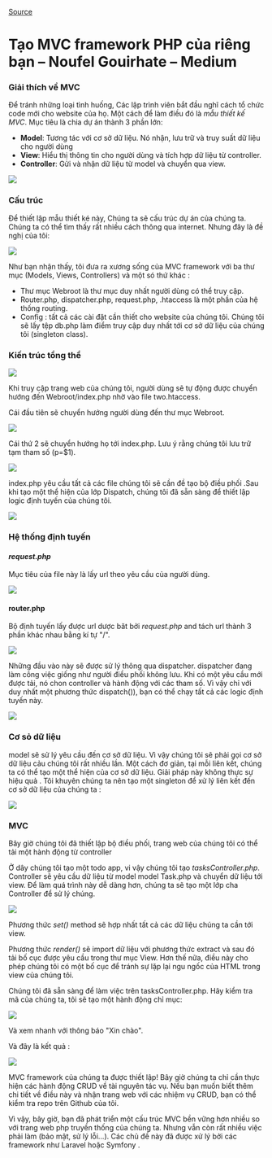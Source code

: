 

[Source](https://medium.com/@noufel.gouirhate/create-your-own-mvc-framework-in-php-af7bd1f0ca19 "Permalink to Create your own MVC framework in PHP – Noufel Gouirhate – Medium")

# Tạo MVC framework PHP của riêng bạn  – Noufel Gouirhate – Medium

### Giải thích về MVC

Để tránh những loại tình huống, Các lập trình viên bắt đầu nghĩ cách tổ chức code mới cho website của họ. Một cách để làm điều đó là  _mẫu thiết kế MVC_. Mục tiêu là chia dự án thành 3 phần lớn:

* **Model**: Tương tác với cơ sở dữ liệu. Nó nhận, lưu trữ và truy suất dữ liệu cho người dùng
* **View**: Hiểu thị thông tin cho người dùng và tích hợp dữ liệu từ controller.
* **Controller**: Gửi và nhận dữ liệu từ model và chuyển qua view.

![][1]

### Cấu trúc

Để thiết lập mẫu thiết ké này, Chúng ta sẽ cấu trúc dự án của chúng ta. Chúng ta có thể tìm thấy rất nhiều cách thông qua internet. Nhưng đây là đề nghị của tôi:

![][2]

Như bạn nhận thấy, tôi đưa ra xương sống của MVC framework với ba thư mục (Models, Views, Controllers) và một só thứ khác :

* Thư mục Webroot là thư mục duy nhất người dùng có thể truy cập.
* Router.php, dispatcher.php, request.php, .htaccess là một phần của hệ thống routing.
* Config : tất cả các cài đặt cần thiết cho website của chúng tôi. Chúng tôi sẽ lấy tệp db.php làm điểm truy cập duy nhất tới cơ sở dữ liệu của chúng tôi (singleton class).

### Kiến trúc tổng thể

![][3]

Khi truy cập trang web của chúng tôi, người dùng sẽ tự động được chuyển hướng đến Webroot/index.php nhờ vào file two.htaccess.

Cái đầu tiên sẽ chuyển hướng người dùng đến thư mục Webroot.

![][4]

Cái thứ 2 sẽ chuyển hướng họ tới index.php. Lưu ý rằng chúng tôi lưu trữ tạm tham số (p=$1).

![][5]

index.php yêu cầu tất cả các file chúng tôi sẽ cần đề tạo bộ điều phối .Sau khi tạo một thể hiện của lớp Dispatch, chúng tôi đã sẵn sàng để thiết lập logic định tuyến của chúng tôi.

![][6]

### Hệ thống định tuyến

#### _request.php_

Mục tiêu của file này là lấy url theo yêu cầu của người dùng.

![][7]

#### router.php

Bộ định tuyến lấy được url dược băt bởi _request.php_ and tách url thành 3 phần khác nhau bằng kí tự "/".

![][8]

Những đầu vào này sẽ được sử lý thông qua dispatcher. dispatcher đang làm công việc giống như người điều phối không lưu. Khi có một yêu cầu mới được tải, nó chon controller và hành động với các tham số. Vì vậy chỉ với duy nhất một phương thức dispatch()), bạn có thể chạy tất cả các logic định tuyến này.

![][9]

### Cơ sỏ dữ liệu

model sẽ sử lý yêu cầu đến cơ sở dữ liệu. Vì vậy chúng tôi sẽ phải gọi cơ sở dữ liệu cảu chúng tôi rất nhiều lần. Một cách đơ giản, tại mỗi liên kết, chúng ta có thể tạo một thể hiện của cơ sở dữ liệu. Giải pháp này không thực sự hiệu quả . Tôi khuyên chúng ta nên tạo một singleton để xử lý liên kết đến cơ sở dữ liệu của chúng ta  :

![][10]

### MVC

Bây giờ chúng tôi đã thiết lập bộ điều phối, trang web của chúng tôi có thể tải một hành động từ controller

Ở dây chúng tôi tạo một todo app, vi vậy chúng tôi tạo _tasksController.php_. Controller sẽ yêu cầu dữ liệu từ model model Task.php và chuyển dữ liệu tới view. Để làm quá trình này dễ dàng hơn, chúng ta sẽ tạo một lớp cha Controller để sử lý chúng.

![][11]

Phương thức _set()_ method sẽ hợp nhất tất cả các dữ liệu chúng ta cần tới view.

Phương thức _render()_ sẽ import dữ liệu với phương thức extract và sau đó tải bố cục được yêu cầu trong thư mục View. Hơn thế nữa, điều này cho phép chúng tôi có một bố cục để tránh sự lặp lại ngu ngốc của HTML trong view của chúng tôi.

Chúng tôi đã sẵn sàng để làm việc trên tasksController.php. Hãy kiểm tra mã của chúng ta, tôi sẽ tạo một hành động chỉ mục:

![][12]

Và xem nhanh với thông báo "Xin chào". 

Và đây là kết quả :

![][13]

 MVC framework của chúng ta được thiết lập! Bây giờ chúng ta chỉ cần thực hiện các hành động CRUD về tài nguyên tác vụ. Nếu bạn muốn biết thêm chi tiết về điều này và nhận trang web với các nhiệm vụ CRUD, bạn có thể kiểm tra repo trên Github của tôi.

Vì vậy, bây giờ, bạn đã phát triển một cấu trúc MVC bền vững hơn nhiều so với trang web php truyền thống của chúng ta. Nhưng vẫn còn rất nhiều việc phải làm (bảo mật, sử lý lỗi…). Các chủ đề này đã được xử lý bởi các framework như Laravel hoặc Symfony .

[1]: https://cdn-images-1.medium.com/max/1600/1*xnuMvzXzmAxYXcRrd1Wj5Q.png
[2]: https://cdn-images-1.medium.com/max/1600/1*IA0nHOylfQYxjnGwi1XGaQ.png
[3]: https://cdn-images-1.medium.com/max/1600/1*gRErOZyn7ptn373U9fv0Yg.png
[4]: https://cdn-images-1.medium.com/max/1600/1*_agMehf9fNamnUtWqnv4kg.png
[5]: https://cdn-images-1.medium.com/max/1600/1*I67GugEBv0ONYruFet_wbA.png
[6]: https://cdn-images-1.medium.com/max/1600/1*tPlzi7umbyf6JJ9WSkfx8w.png
[7]: https://cdn-images-1.medium.com/max/1600/1*3m5NfXYUAoDAllbVdS8N1w.png
[8]: https://cdn-images-1.medium.com/max/1600/1*EVNESudstEyfXwvx6b5f1Q.png
[9]: https://cdn-images-1.medium.com/max/1600/1*I9mpgAX_OpaJa35jiQfUVg.png
[10]: https://cdn-images-1.medium.com/max/1600/1*EBlYRwirAwcywwTg0T1waw.png
[11]: https://cdn-images-1.medium.com/max/1600/1*Dmg_0gOYlq5ONFlKRkfbGw.png
[12]: https://cdn-images-1.medium.com/max/1600/1*n6l3kSUruZfOxpUNmKgTHA.png
[13]: https://cdn-images-1.medium.com/max/1600/1*MSUdTGHL_ozUGdBVeixirQ.png

  
